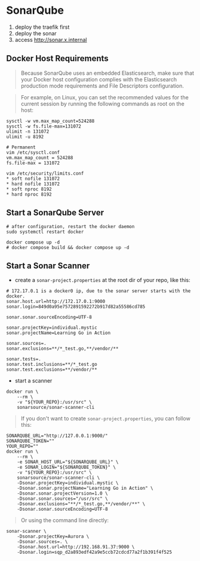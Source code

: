 # SonarQube

1. deploy the traefik first
2. deploy the sonar
3. access http://sonar.x.internal

## Docker Host Requirements

> Because SonarQube uses an embedded Elasticsearch,
> make sure that your Docker host configuration complies with the Elasticsearch production mode requirements
> and File Descriptors configuration.

> For example, on Linux, you can set the recommended values for the current session
> by running the following commands as root on the host:

```shell
sysctl -w vm.max_map_count=524288
sysctl -w fs.file-max=131072
ulimit -n 131072
ulimit -u 8192

# Permanent
vim /etc/sysctl.conf
vm.max_map_count = 524288
fs.file-max = 131072

vim /etc/security/limits.conf
* soft nofile 131072
* hard nofile 131072
* soft nproc 8192
* hard nproc 8192
```

## Start a SonarQube Server

```shell
# after configuration, restart the docker daemon
sudo systemctl restart docker

docker compose up -d
# docker compose build && docker compose up -d
```

## Start a Sonar Scanner

- create a `sonar-project.properties` at the root dir of your repo, like this:

```properties
# 172.17.0.1 is a docker0 ip, due to the sonar server starts with the docker.
sonar.host.url=http://172.17.0.1:9000
sonar.login=849d0a95e7572891592272b917d82a55586cd785

sonar.sonar.sourceEncoding=UTF-8

sonar.projectKey=individual.mystic
sonar.projectName=Learning Go in Action

sonar.sources=.
sonar.exclusions=**/*_test.go,**/vendor/**

sonar.tests=.
sonar.test.inclusions=**/*_test.go
sonar.test.exclusions=**/vendor/**
```

- start a scanner

```shell
docker run \
    --rm \
    -v "${YOUR_REPO}:/usr/src" \
    sonarsource/sonar-scanner-cli
```

> If you don't want to create `sonar-project.properties`, you can follow this:

```shell
SONARQUBE_URL="http://127.0.0.1:9000/"
SONARQUBE_TOKEN=""
YOUR_REPO=""
docker run \
    --rm \
    -e SONAR_HOST_URL="${SONARQUBE_URL}" \
    -e SONAR_LOGIN="${SONARQUBE_TOKEN}" \
    -v "${YOUR_REPO}:/usr/src" \
    sonarsource/sonar-scanner-cli \
    -Dsonar.projectKey=individual.mystic \
    -Dsonar.sonar.projectName="Learning Go in Action" \
    -Dsonar.sonar.projectVersion=1.0 \
    -Dsonar.sonar.sources="/usr/src" \
    -Dsonar.exclusions="**/*_test.go,**/vendor/**" \
    -Dsonar.sonar.sourceEncoding=UTF-8
```

> Or using the command line directly:

```shell
sonar-scanner \
    -Dsonar.projectKey=Aurora \
    -Dsonar.sources=. \
    -Dsonar.host.url=http://192.168.91.37:9000 \
    -Dsonar.login=sqp_d2a893edf42a9e5ccb72cdcd77a2f1b391f4f525
```
